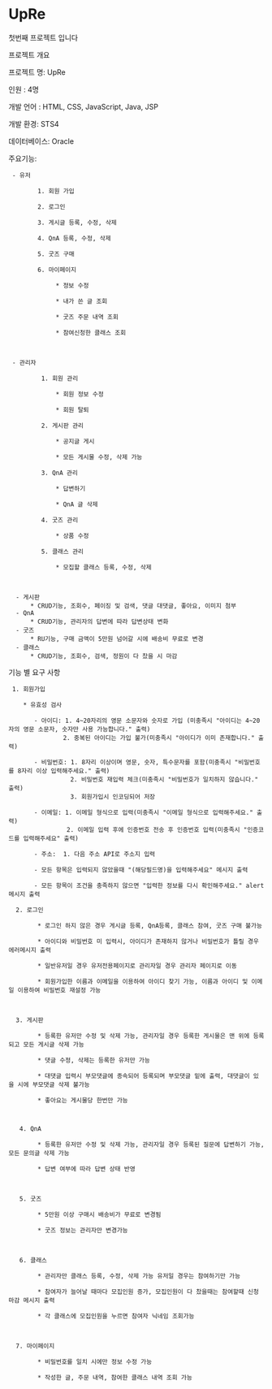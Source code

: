 # UpRe

첫번째 프로젝트 입니다

프로젝트 개요



프로젝트 명: UpRe



인원 : 4명



개발 언어 : HTML, CSS, JavaScript, Java, JSP



개발 환경: STS4



데이터베이스: Oracle



주요기능: 

     - 유저

            1. 회원 가입

            2. 로그인

            3. 게시글 등록, 수정, 삭제

            4. QnA 등록, 수정, 삭제

            5. 굿즈 구매

            6. 마이페이지

                 * 정보 수정

                 * 내가 쓴 글 조회

                 * 굿즈 주문 내역 조회

                 * 참여신청한 클래스 조회



     - 관리자

             1. 회원 관리

                 * 회원 정보 수정

                 * 회원 탈퇴

             2. 게시판 관리

                 * 공지글 게시

                 * 모든 게시물 수정, 삭제 가능

             3. QnA 관리

                 * 답변하기

                 * QnA 글 삭제

             4. 굿즈 관리

                 * 상품 수정

             5. 클래스 관리

                 * 모집할 클래스 등록, 수정, 삭제



      - 게시판
          * CRUD기능, 조회수, 페이징 및 검색, 댓글 대댓글, 좋아요, 이미지 첨부
      - QnA
          * CRUD기능, 관리자의 답변에 따라 답변상태 변화
      - 굿즈
          * RU기능, 구매 금액이 5만원 넘어갈 시에 배송비 무료로 변경
      - 클래스
          * CRUD기능, 조회수, 검색, 정원이 다 찼을 시 마감



기능 별 요구 사항


     1. 회원가입

        * 유효성 검사

           - 아이디: 1. 4~20자리의 영문 소문자와 숫자로 가입 (미충족시 "아이디는 4~20자의 영문 소문자, 숫자만 사용 가능합니다." 출력)
                   2. 중복된 아이디는 가입 불가(미충족시 "아이디가 이미 존재합니다." 출력)

           - 비밀번호: 1. 8자리 이상이며 영문, 숫자, 특수문자를 포함(미충족시 "비밀번호를 8자리 이상 입력해주세요." 출력)
                     2. 비밀번호 재입력 체크(미충족시 "비밀번호가 일치하지 않습니다." 출력)
                     3. 회원가입시 인코딩되어 저장

           - 이메일: 1. 이메일 형식으로 입력(미충족시 "이메일 형식으로 입력해주세요." 출력)
                    2. 이메일 입력 후에 인증번호 전송 후 인증번호 입력(미충족시 "인증코드를 입력해주세요" 출력)

           - 주소:  1. 다음 주소 API로 주소지 입력 

           - 모든 항목은 입력되지 않았을때 "(해당필드명)을 입력해주세요" 메시지 출력

           - 모든 항목이 조건을 충족하지 않으면 "입력한 정보를 다시 확인해주세요." alert 메시지 출력

      2. 로그인 

            * 로그인 하지 않은 경우 게시글 등록, QnA등록, 클래스 참여, 굿즈 구매 불가능

            * 아이디와 비밀번호 미 입력시, 아이디가 존재하지 않거나 비밀번호가 틀릴 경우 에러메시지 출력

            * 일반유저일 경우 유저전용페이지로 관리자일 경우 관리자 페이지로 이동

            * 회원가입한 이름과 이메일을 이용하여 아이디 찾기 가능, 이름과 아이디 및 이메일 이용하여 비밀번호 재설정 가능



      3. 게시판

            * 등록한 유저만 수정 및 삭제 가능, 관리자일 경우 등록한 게시물은 맨 위에 등록되고 모든 게시글 삭제 가능

            * 댓글 수정, 삭제는 등록한 유저만 가능

            * 대댓글 입력시 부모댓글에 종속되어 등록되며 부모댓글 밑에 출력, 대댓글이 있을 시에 부모댓글 삭제 불가능

            * 좋아요는 게시물당 한번만 가능

           

       4. QnA

            * 등록한 유저만 수정 및 삭제 가능, 관리자일 경우 등록된 질문에 답변하기 가능, 모든 문의글 삭제 가능

            * 답변 여부에 따라 답변 상태 반영



       5. 굿즈

            * 5만원 이상 구매시 배송비가 무료로 변경됨 

            * 굿즈 정보는 관리자만 변경가능 



       6. 클래스

            * 관리자만 클래스 등록, 수정, 삭제 가능 유저일 경우는 참여하기만 가능

            * 참여자가 늘어날 때마다 모집인원 증가, 모집인원이 다 찼을때는 참여할때 신청마감 메시지 출력

            * 각 클래스에 모집인원을 누르면 참여자 닉네임 조회가능



      7. 마이페이지 

            * 비밀번호를 일치 시에만 정보 수정 가능

            * 작성한 글, 주문 내역, 참여한 클래스 내역 조회 가능





